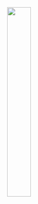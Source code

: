 <p align="center">
  <img src="https://media.giphy.com/media/3og0ID8vfH5eWyo6UU/giphy.gif" width="33%"/>
</p>

